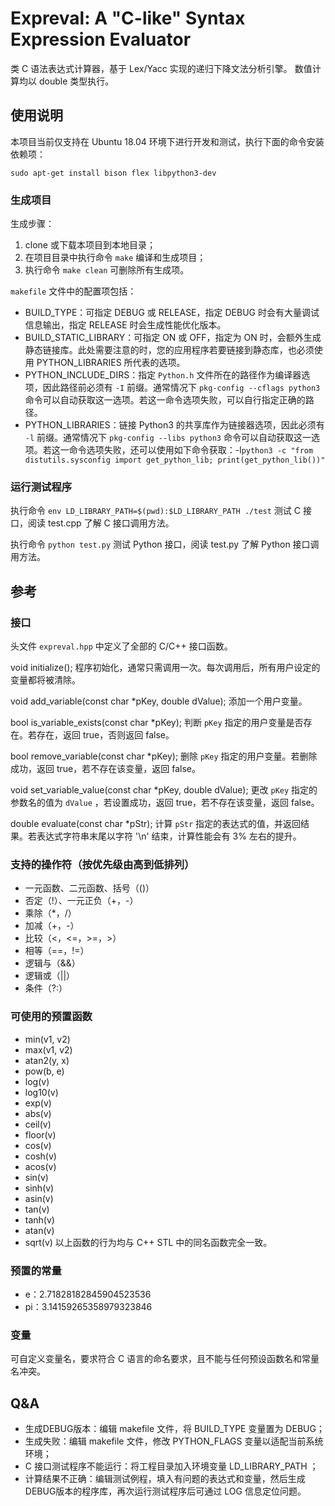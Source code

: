 # Expreval: A "C-like" Syntax Expression Evaluator

类 C 语法表达式计算器，基于 Lex/Yacc 实现的递归下降文法分析引擎。
数值计算均以 double 类型执行。

## 使用说明

本项目当前仅支持在 Ubuntu 18.04 环境下进行开发和测试，执行下面的命令安装依赖项：

`sudo apt-get install bison flex libpython3-dev`

### 生成项目

生成步骤：
1. clone 或下载本项目到本地目录；
2. 在项目目录中执行命令 `make` 编译和生成项目；
3. 执行命令 `make clean` 可删除所有生成项。

`makefile` 文件中的配置项包括：
* BUILD_TYPE：可指定 DEBUG 或 RELEASE，指定 DEBUG 时会有大量调试信息输出，指定 RELEASE 时会生成性能优化版本。
* BUILD_STATIC_LIBRARY：可指定 ON 或 OFF，指定为 ON 时，会额外生成静态链接库。此处需要注意的时，您的应用程序若要链接到静态库，也必须使用 PYTHON_LIBRARIES 所代表的选项。
* PYTHON_INCLUDE_DIRS：指定 `Python.h` 文件所在的路径作为编译器选项，因此路径前必须有 `-I` 前缀。通常情况下 `pkg-config --cflags python3` 命令可以自动获取这一选项。若这一命令选项失败，可以自行指定正确的路径。
* PYTHON_LIBRARIES：链接 Python3 的共享库作为链接器选项，因此必须有 `-l` 前缀。通常情况下 `pkg-config --libs python3` 命令可以自动获取这一选项。若这一命令选项失败，还可以使用如下命令获取：-l`python3 -c "from distutils.sysconfig import get_python_lib; print(get_python_lib())"`

### 运行测试程序

执行命令 `env LD_LIBRARY_PATH=$(pwd):$LD_LIBRARY_PATH ./test` 测试 C 接口，阅读 test.cpp 了解 C 接口调用方法。

执行命令 `python test.py` 测试 Python 接口，阅读 test.py 了解 Python 接口调用方法。

## 参考

### 接口
头文件 `expreval.hpp` 中定义了全部的 C/C++ 接口函数。

void initialize();
程序初始化，通常只需调用一次。每次调用后，所有用户设定的变量都将被清除。

void add_variable(const char *pKey, double dValue);
添加一个用户变量。

bool is_variable_exists(const char *pKey);
判断 `pKey` 指定的用户变量是否存在。若存在，返回 true，否则返回 false。

bool remove_variable(const char *pKey);
删除 `pKey` 指定的用户变量。若删除成功，返回 true，若不存在该变量，返回 false。

void set_variable_value(const char *pKey, double dValue);
更改 `pKey` 指定的参数名的值为 `dValue` ，若设置成功，返回 true，若不存在该变量，返回 false。

double evaluate(const char *pStr);
计算 `pStr` 指定的表达式的值，并返回结果。若表达式字符串末尾以字符 '\n' 结束，计算性能会有 3% 左右的提升。

### 支持的操作符（按优先级由高到低排列）

* 一元函数、二元函数、括号（()）
* 否定（!）、一元正负（+，-）
* 乘除（*，/）
* 加减（+，-）
* 比较（<，<=，>=，>）
* 相等（==，!=）
* 逻辑与（&&）
* 逻辑或（||）
* 条件（?:）

### 可使用的预置函数

* min(v1, v2)
* max(v1, v2)
* atan2(y, x)
* pow(b, e)
* log(v)
* log10(v)
* exp(v)
* abs(v)
* ceil(v)
* floor(v)
* cos(v)
* cosh(v)
* acos(v)
* sin(v)
* sinh(v)
* asin(v)
* tan(v)
* tanh(v)
* atan(v)
* sqrt(v)
以上函数的行为均与 C++ STL 中的同名函数完全一致。

### 预置的常量

* e：2.71828182845904523536
* pi：3.14159265358979323846

### 变量

可自定义变量名，要求符合 C 语言的命名要求，且不能与任何预设函数名和常量名冲突。

## Q&A

* 生成DEBUG版本：编辑 makefile 文件，将 BUILD_TYPE 变量置为 DEBUG；
* 生成失败：编辑 makefile 文件，修改 PYTHON_FLAGS 变量以适配当前系统环境；
* C 接口测试程序不能运行：将工程目录加入环境变量 LD_LIBRARY_PATH ；
* 计算结果不正确：编辑测试例程，填入有问题的表达式和变量，然后生成DEBUG版本的程序库，再次运行测试程序后可通过 LOG 信息定位问题。
